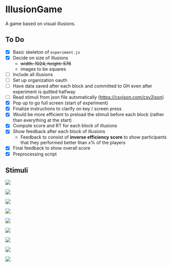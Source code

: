 # IllusionGame
A game based on visual illusions.

## To Do
- [x] Basic skeleton of `experiment.js`
- [x] Decide on size of illusions
  - <s>width: 1024, height: 576</s>
  - images to be squares
- [ ] Include all illusions
- [ ] Set up organization oauth
- [ ] Have data saved after each block and committed to GH even after experiment is quitted halfway
- [ ] Read stimuli from json file automatically (https://csvjson.com/csv2json)
- [x] Pop up to go full screen (start of experiment)
- [x] Finalize instructions to clarify on key / screen press
- [x] Would be more efficient to preload the stimuli before each block (rather than everything at the start)
- [x] Compute score and RT for each block of illusions
- [x] Show feedback after each block of illusions
  - Feedback to consist of **inverse efficiency score** to show participants that they performed better than x% of the players
- [x] Final feedback to show overall score
- [x] Preprocessing script

## Stimuli

![](utils/Delboeuf_Mosaic.png)

![](utils/Ebbinghaus_Mosaic.png)

![](utils/MullerLyer_Mosaic.png)

![](utils/Ponzo_Mosaic.png)

![](utils/RodFrame_Mosaic.png)

![](utils/VerticalHorizontal_Mosaic.png)

![](utils/Poggendorff.png)

![](utils/Zollner_Mosaic.png)

![](utils/Contrast_Mosaic.png)
